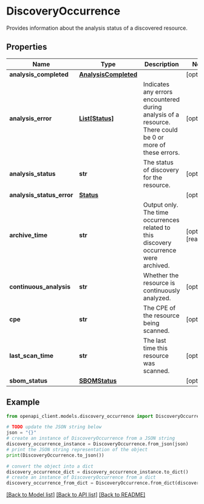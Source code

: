 # DiscoveryOccurrence

Provides information about the analysis status of a discovered resource.

## Properties

Name | Type | Description | Notes
------------ | ------------- | ------------- | -------------
**analysis_completed** | [**AnalysisCompleted**](AnalysisCompleted.md) |  | [optional] 
**analysis_error** | [**List[Status]**](Status.md) | Indicates any errors encountered during analysis of a resource. There could be 0 or more of these errors. | [optional] 
**analysis_status** | **str** | The status of discovery for the resource. | [optional] 
**analysis_status_error** | [**Status**](Status.md) |  | [optional] 
**archive_time** | **str** | Output only. The time occurrences related to this discovery occurrence were archived. | [optional] [readonly] 
**continuous_analysis** | **str** | Whether the resource is continuously analyzed. | [optional] 
**cpe** | **str** | The CPE of the resource being scanned. | [optional] 
**last_scan_time** | **str** | The last time this resource was scanned. | [optional] 
**sbom_status** | [**SBOMStatus**](SBOMStatus.md) |  | [optional] 

## Example

```python
from openapi_client.models.discovery_occurrence import DiscoveryOccurrence

# TODO update the JSON string below
json = "{}"
# create an instance of DiscoveryOccurrence from a JSON string
discovery_occurrence_instance = DiscoveryOccurrence.from_json(json)
# print the JSON string representation of the object
print(DiscoveryOccurrence.to_json())

# convert the object into a dict
discovery_occurrence_dict = discovery_occurrence_instance.to_dict()
# create an instance of DiscoveryOccurrence from a dict
discovery_occurrence_from_dict = DiscoveryOccurrence.from_dict(discovery_occurrence_dict)
```
[[Back to Model list]](../README.md#documentation-for-models) [[Back to API list]](../README.md#documentation-for-api-endpoints) [[Back to README]](../README.md)


